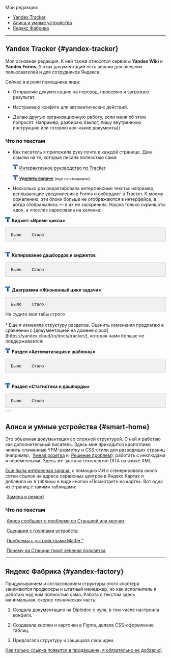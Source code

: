 Мои редакции:

- [Yandex Tracker](#yandex-tracker)
- [Алиса и умные устройства](#smart-home)
- [Яндекс Фабрика](#yandex-factory)

---

## Yandex Tracker {#yandex-tracker}

Моя основная редакция. К ней также относятся сервисы **Yandex Wiki** и **Yandex Forms**. У этих документаций есть версии для внешних пользователей и для сотрудников Яндекса.

Сейчас я в роли помощника лида:

- Отправляю документацию на перевод, проверяю и загружаю результат.

- Настраиваю конфиги для автоматических действий.

- Делаю другую организационную работу, если меня об этом попросят. Например, разбираю бэклог, пишу внутреннюю инструкцию или готовлю кое-какие документы))

### Что по текстам

* Как писатель я приложила руку почти к каждой странице. Дам ссылки на те, которые писала полностью сама:

  ![](tracker.png) [Интерактивное руководство по Tracker](https://yandex.ru/support/tracker/ru/user/quick-guide)

  ![](tracker.png) [~~Удалить задачу~~](#) <small>(еще не смержили)</small>

* Несколько раз редактировала интерфейсные тексты: например, всплывающие уведомления в Forms и онбординг в Tracker. К моему сожалению, эти блоки больше не отображаются в интерфейсе, а когда отображались — я их не заскринила. Нашла только скриншоты «до», а «после» нарисовала на коленке:

![](tracker.png) **Виджет «Время цикла»**
<!-- Ссылки вкладки -->
<div class="tab">
  <button class="tablinks" onclick="openCity(event, 'London')">Было</button>
  <button class="tablinks" onclick="openCity(event, 'Paris')">Стало</button>
</div>
<!-- Содержимое вкладки -->
<div id="London" class="tabcontent">
  <img src="3-3.jpg">
</div>
<div id="Paris" class="tabcontent">
  <img src="3.jpg">
</div>
<br>

![](tracker.png) **Копирование дашбордов и виджетов**
<!-- Ссылки вкладки -->
<div class="tab">
  <button class="tablinks" onclick="openCity(event, 'London1')">Было</button>
  <button class="tablinks" onclick="openCity(event, 'Paris1')">Стало</button>
</div>
<!-- Содержимое вкладки -->
<div id="London1" class="tabcontent">
  <img src="2-2.jpg">
</div>
<div id="Paris1" class="tabcontent">
  <img src="2.jpg">
</div>
<br>

![](tracker.png) **Диаграмма «Жизненный цикл задачи»**
<!-- Ссылки вкладки -->
<div class="tab">
  <button class="tablinks" onclick="openCity(event, 'London2')">Было</button>
  <button class="tablinks" onclick="openCity(event, 'Paris2')">Стало</button>
</div>
<!-- Содержимое вкладки -->
<div id="London2" class="tabcontent">
  <img src="1-1.jpg">
</div>
<div id="Paris2" class="tabcontent">
  <img src="1.jpg">
</div>
Не судите мои табы строго
<br>
<br>
* Еще я изменяла структуру разделов. Оценить изменения предлагаю в сравнении с [документацией на домене cloud](https://yandex.cloud/ru/docs/tracker/), которая нами больше не поддерживается:

![](tracker.png) **Раздел «Автоматизация и шаблоны»**
<!-- Ссылки вкладки -->
<div class="tab">
  <button class="tablinks" onclick="openCity(event, 'London4')">Было</button>
  <button class="tablinks" onclick="openCity(event, 'Paris4')">Стало</button>
</div>
<!-- Содержимое вкладки -->
<div id="London4" class="tabcontent">
  <p>Здесь ссылки расположены непоследовательно:</p>
  <p>1. из-под ката «Шаблоны» выпали еще две страницы с такой же тематикой;</p>
  <p>2. между страницами про шаблоны затесалась страница про переменные.</p>
  <p>Сходу непонятно, что здесь относится к автоматизациям, что к шаблонам и какая между ними связь.</p>
  <img src="templates-cloud.gif">
</div>
<div id="Paris4" class="tabcontent">
  <p>Теперь у каждой сущности есть свой понятный раздел.</p>
  <p>Страница <a href="https://yandex.ru/support/tracker/ru/manager/work-process">Шаблоны рабочих процессов</a> переехала в другой раздел: все-таки эти шаблоны относятся к базовым настройкам Tracker, и информацию про них ряд-ли станут искать в разделе про шаблоны для типовых комментариев.</p>
  <img src="templates-docs.gif">
</div>
<br>

![](tracker.png) **Раздел «Статистика и дашборды»**
<!-- Ссылки вкладки -->
<div class="tab">
  <button class="tablinks" onclick="openCity(event, 'London3')">Было</button>
  <button class="tablinks" onclick="openCity(event, 'Paris3')">Стало</button>
</div>
<!-- Содержимое вкладки -->
<div id="London3" class="tabcontent">
  <p>Что здесь не так?</p>
  <p>1. В разделе «Дашборды» прячется еще одна сущность  — «Виджеты». Она нигде не заявлена, а пользователь может не знать, что между дашбордами и виджетами есть связь и информацию про них нужно искать именно под этим катом.<br>Пояснение: виджет — это дополнительный блок для дашборда.</p>
  <p>2. А вот зачем в заголовке заявлена статистика — непонятно, раздел не о ней. Про статистику всего две страницы: «Статистика по задачам», которая является виджетом, и «Статистика очереди», которая отображается в другом месте и никакого отношения к дашбордам и виджетам не имеет.</p>
  <img src="dashboard-cloud.gif">
</div>
<div id="Paris3" class="tabcontent">
  <p>Теперь раздел посвящен двум связанным сущностям: дашбордам и виджетам.</p>
  <p>Страница <a href="https://yandex.ru/support/tracker/ru/manager/statistics">Статистика очереди</a> не относится к теме и отправилась в другой раздел.</p>
  <img src="dashboard-docs.gif">
</div>
---

## Алиса и умные устройства {#smart-home}

Это объемная документация со сложной структурой. С ней я работаю как дополнительный писатель. Здесь мне приходится кропотливо чинить сломанные YFM-разметку и CSS-стили для разводящих страниц (например, <img src="https://yastatic.net/s3/doc-binary/docs/support/selfhost/alice/station/smart-home-app.svg" alt="" yfm_patched="1" height="20px"> [Умная розетка](https://alice.yandex.ru/support/ru/socket/) и <img src="https://yastatic.net/s3/doc-binary/docs/support/selfhost/alice/station/smart-home-app.svg" alt="" yfm_patched="1" height="20px"> [Решение проблем](https://alice.yandex.ru/support/ru/station/troubleshooting/)), работать с инклюдами и переменными.  Здесь же застала технологию DITA на языке XML.

<u>Еще была интересная задача:</u> с помощью ИИ я сгенерировала около сотни ссылок на адреса сервисных центров в Яндекс Картах и добавила их в таблицы в виде кнопки «Посмотреть на карте». Вот одна из страниц с такими таблицами: 

<img src="https://yastatic.net/s3/doc-binary/docs/support/selfhost/alice/station/smart-home-app.svg" alt="" yfm_patched="1" height="20px"> [Замена и ремонт](https://alice.yandex.ru/support/ru/services)

### Что по текстам 

<img src="https://yastatic.net/s3/doc-binary/docs/support/selfhost/alice/station/smart-home-app.svg" alt="" yfm_patched="1" height="20px"> [Алиса сообщает о проблеме со Станцией или молчит](https://alice.yandex.ru/support/ru/station/troubleshooting/assistant-reports#tape)

<img src="https://yastatic.net/s3/doc-binary/docs/support/selfhost/alice/station/smart-home-app.svg" alt="" yfm_patched="1" height="20px"> [Сценарии с группами устройств](https://alice.yandex.ru/support/ru/smart-home/scenarios/device-group)

<img src="https://yastatic.net/s3/doc-binary/docs/support/selfhost/alice/station/smart-home-app.svg" alt="" yfm_patched="1" height="20px"> [Проблемы с устройствами Matter™](https://alice.yandex.ru/support/ru/smart-home/third-party/troubleshooting/matter)

<img src="https://yastatic.net/s3/doc-binary/docs/support/selfhost/alice/station/smart-home-app.svg" alt="" yfm_patched="1" height="20px"> [Почему на Станции горит зеленая подсветка](https://alice.yandex.ru/support/ru/station/troubleshooting/green-light)

---

## Яндекс Фабрика {#yandex-factory}

Придумыванием и согласованием структуры этого кластера занимаются продюсеры и штатный менеджер, но как исполнитель я работаю над ним полностью сама. Работа с текстом здесь минимальная, скорее техническая часть:

1. Создала документацию на Diplodoc с нуля, в том числе настроила конфиги.

2. Создавала кнопки и карточки в Figma, делала CSS-оформление таблиц.

3. Предлагала структуру и защищала свои идеи.

<u>Как только ссылка появится в продакшене, я обязательно ее добавлю)</u>


<style>
/* Стиль вкладки */
.tab {
  overflow: hidden;
  border: 1px solid #ccc;
  background-color: #f1f1f1;
}

/* Стиль кнопок, которые используются для открытия содержимого вкладки */
.tab button {
  background-color: inherit;
  float: left;
  border: none;
  outline: none;
  cursor: pointer;
  padding: 14px 16px;
  transition: 0.3s;
}

/* Изменение цвета фона кнопок при наведении курсора */
.tab button:hover {
  background-color: #ddd;
}

/* Создание активного/текущего класса связи вкладки */
.tab button.active {
  background-color: #ccc;
}

/* Стиль содержимого вкладки */
.tabcontent {
  display: none;
  padding: 6px 12px;
  border: 1px solid #ccc;
  border-top: none;
}
</style>

<script>
function openCity(evt, cityName) {
  // Объявить все переменные
  var i, tabcontent, tablinks;

  // Получить все элементы с помощью class="tabcontent" и спрятать их
  tabcontent = document.getElementsByClassName("tabcontent");
  for (i = 0; i < tabcontent.length; i++) {
    tabcontent[i].style.display = "none";
  }

  // Получить все элементы с помощью class="tablinks" и удалить class "active"
  tablinks = document.getElementsByClassName("tablinks");
  for (i = 0; i < tablinks.length; i++) {
    tablinks[i].className = tablinks[i].className.replace(" active", "");
  }

  // Показать текущую вкладку и добавить "active" класс для кнопки, которая открыла вкладку
  document.getElementById(cityName).style.display = "block";
  evt.currentTarget.className += " active";
}
</script>
